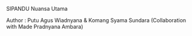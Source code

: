 SIPANDU Nuansa Utama

Author : Putu Agus Wiadnyana & Komang Syama Sundara (Collaboration with Made Pradnyana Ambara)